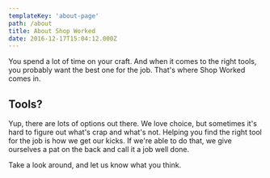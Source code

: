 ```yaml
---
templateKey: 'about-page'
path: /about
title: About Shop Worked
date: 2016-12-17T15:04:12.000Z
---
```


You spend a lot of time on your craft. And when it comes to the right tools, you probably want the best one for the job. That's where Shop Worked comes in.

## Tools?

Yup, there are lots of options out there. We love choice, but sometimes it's hard to figure out what's crap and what's not. Helping you find the right tool for the job is how we get our kicks. If we're able to do that, we give ourselves a pat on the back and call it a job well done.

Take a look around, and let us know what you think.
